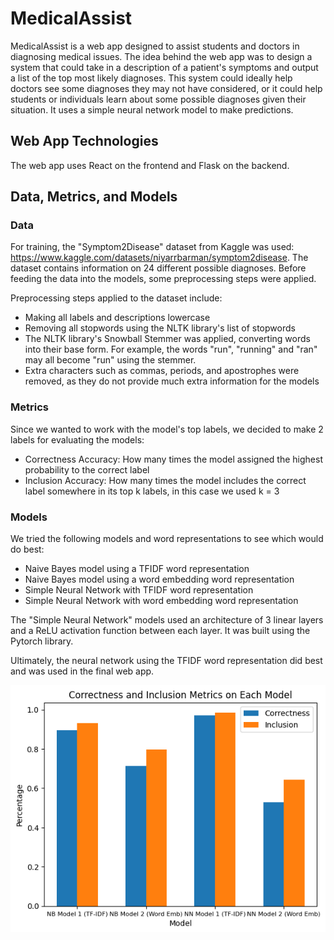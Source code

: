 # MedicalAssist

MedicalAssist is a web app designed to assist students and doctors in diagnosing medical issues.
The idea behind the web app was to design a system that could take in a description of a patient's
symptoms and output a list of the top most likely diagnoses. This system could ideally help
doctors see some diagnoses they may not have considered, or it could help students or individuals
learn about some possible diagnoses given their situation. It uses a simple neural network model
to make predictions.

## Web App Technologies
The web app uses React on the frontend and Flask on the backend.

## Data, Metrics, and Models

### Data
For training, the "Symptom2Disease" dataset from Kaggle was used: https://www.kaggle.com/datasets/niyarrbarman/symptom2disease. The dataset contains information on 24 different possible diagnoses.
Before feeding the data into the models, some preprocessing steps were applied.

Preprocessing steps applied to the dataset include:
- Making all labels and descriptions lowercase
- Removing all stopwords using the NLTK library's list of stopwords
- The NLTK library's Snowball Stemmer was applied, converting words into their base form. For example, the words "run", "running" and "ran" may all become "run" using the stemmer.
- Extra characters such as commas, periods, and apostrophes were removed, as they do not provide much extra information for the models

### Metrics
Since we wanted to work with the model's top labels, we decided to make 2 labels for evaluating 
the models:
- Correctness Accuracy: How many times the model assigned the highest probability to the correct label
- Inclusion Accuracy: How many times the model includes the correct label somewhere in its top k labels, in this case we used k = 3

### Models
We tried the following models and word representations to see which would do best:
- Naive Bayes model using a TFIDF word representation
- Naive Bayes model using a word embedding word representation
- Simple Neural Network with TFIDF word representation
- Simple Neural Network with word embedding word representation

The "Simple Neural Network" models used an architecture of 3 linear layers and a ReLU activation
function between each layer. It was built using the Pytorch library.

Ultimately, the neural network using the TFIDF word representation did best and was used in the
final web app. 

![Model Graph](modelGraph.png)